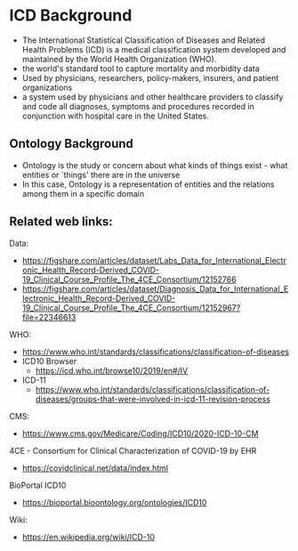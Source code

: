 # ICD Background

- The International Statistical Classification of Diseases and Related Health Problems (ICD) is a medical classification system developed and maintained by the World Health Organization (WHO). 
- the world's standard tool to capture mortality and morbidity data
- Used by physicians, researchers, policy-makers, insurers, and patient organizations
- a system used by physicians and other healthcare providers to classify and code all diagnoses, symptoms and procedures recorded in conjunction with hospital care in the United States.


## Ontology Background

- Ontology is the study or concern about what kinds of things exist - what entities or `things' there are in the universe
- In this case, Ontology is a representation of entities and the relations among them in a specific domain

## Related web links:  

Data:
- https://figshare.com/articles/dataset/Labs_Data_for_International_Electronic_Health_Record-Derived_COVID-19_Clinical_Course_Profile_The_4CE_Consortium/12152766
- https://figshare.com/articles/dataset/Diagnosis_Data_for_International_Electronic_Health_Record-Derived_COVID-19_Clinical_Course_Profile_The_4CE_Consortium/12152967?file=22346613


WHO: 
- https://www.who.int/standards/classifications/classification-of-diseases
- ICD10 Browser
   - https://icd.who.int/browse10/2019/en#/IV 
- ICD-11
   - https://www.who.int/standards/classifications/classification-of-diseases/groups-that-were-involved-in-icd-11-revision-process

CMS:
- https://www.cms.gov/Medicare/Coding/ICD10/2020-ICD-10-CM

4CE - Consortium for Clinical Characterization of COVID-19 by EHR  
- https://covidclinical.net/data/index.html 

BioPortal ICD10
- https://bioportal.bioontology.org/ontologies/ICD10 

Wiki: 
- https://en.wikipedia.org/wiki/ICD-10 
